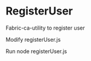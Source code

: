 # RegisterUser
Fabric-ca-utility to register user

Modify registerUser.js

Run node registerUser.js
